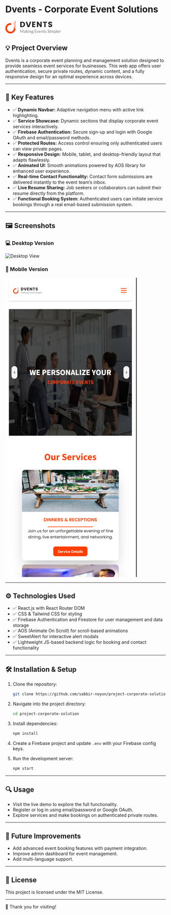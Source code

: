 # Dvents - Corporate Event Solutions

![Dvents Logo](public/readme-assets/logo.png)

## 💡 Project Overview

Dvents is a corporate event planning and management solution designed to provide seamless event services for businesses. This web app offers user authentication, secure private routes, dynamic content, and a fully responsive design for an optimal experience across devices.

---

## 🚀 Key Features

- ✅ **Dynamic Navbar:** Adaptive navigation menu with active link highlighting.
- ✅ **Service Showcase:** Dynamic sections that display corporate event services interactively.
- ✅ **Firebase Authentication:** Secure sign-up and login with Google OAuth and email/password methods.
- ✅ **Protected Routes:** Access control ensuring only authenticated users can view private pages.
- ✅ **Responsive Design:** Mobile, tablet, and desktop-friendly layout that adapts flawlessly.
- ✅ **Animated UI:** Smooth animations powered by AOS library for enhanced user experience.
- ✅ **Real-time Contact Functionality:** Contact form submissions are delivered instantly to the event team’s inbox.
- ✅ **Live Resume Sharing:** Job seekers or collaborators can submit their resume directly from the platform.
- ✅ **Functional Booking System:** Authenticated users can initiate service bookings through a real email-based submission system.

---

## 🖼️ Screenshots

### 💻 Desktop Version

![Desktop View](public/readme-assets/desktop-version.png)

### 📱 Mobile Version

![Mobile View](public/readme-assets/mobile-version.png)

---

## ⚙️ Technologies Used

- ✅ React.js with React Router DOM
- ✅ CSS & Tailwind CSS for styling
- ✅ Firebase Authentication and Firestore for user management and data storage
- ✅ AOS (Animate On Scroll) for scroll-based animations
- ✅ SweetAlert for interactive alert modals
- ✅ Lightweight JS-based backend logic for booking and contact functionality

---

## 🛠️ Installation & Setup

1. Clone the repository:

   ```bash
   git clone https://github.com/sabbir-noyon/project-corporate-solution.git
   ```

2. Navigate into the project directory:

   ```bash
   cd project-corporate-solution
   ```

3. Install dependencies:

   ```bash
   npm install
   ```

4. Create a Firebase project and update `.env` with your Firebase config keys.

5. Run the development server:

   ```bash
   npm start
   ```

---

## 🔍 Usage

- Visit the live demo to explore the full functionality.
- Register or log in using email/password or Google OAuth.
- Explore services and make bookings on authenticated private routes.

---

## 🔮 Future Improvements

- Add advanced event booking features with payment integration.
- Improve admin dashboard for event management.
- Add multi-language support.

---

## 📄 License

This project is licensed under the MIT License.

---

🤝 Thank you for visiting!
